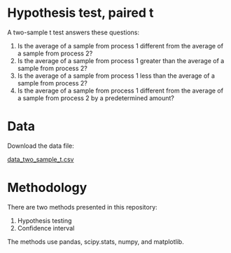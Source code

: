 # Hypothesis test, paired t

A two-sample t test answers these questions:

1. Is the average of a sample from process 1 different from the average of a sample from process 2?
2. Is the average of a sample from process 1 greater than the average of a sample from process 2?
3. Is the average of a sample from process 1 less than the average of a sample from process 2?
4. Is the average of a sample from process 1 different from the average of a sample from process 2 by a predetermined amount?

# Data

Download the data file:

[data_two_sample_t.csv](https://drive.google.com/open?id=0BzrdQfHR2I5DeWlITmM3WHVmU2M)

# Methodology

There are two methods presented in this repository:

1. Hypothesis testing
2. Confidence interval

The methods use pandas, scipy.stats, numpy, and matplotlib.
